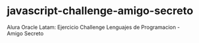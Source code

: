 # javascript-challenge-amigo-secreto
Alura Oracle Latam: Ejercicio Challenge Lenguajes de Programacion - Amigo Secreto

